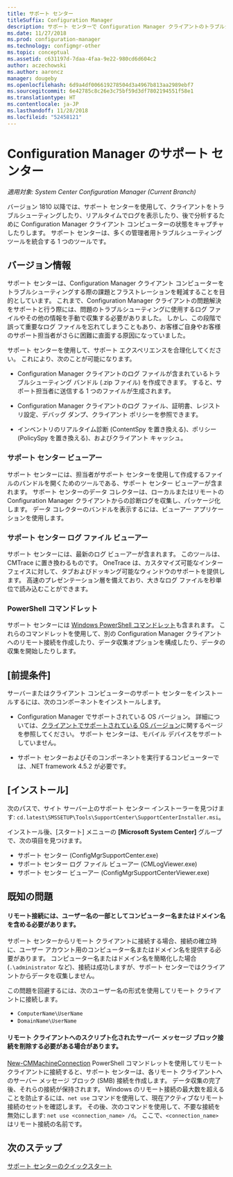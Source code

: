 ```yaml
---
title: サポート センター
titleSuffix: Configuration Manager
description: サポート センターで Configuration Manager クライアントのトラブルシューティングを行います。
ms.date: 11/27/2018
ms.prod: configuration-manager
ms.technology: configmgr-other
ms.topic: conceptual
ms.assetid: c631197d-7daa-4faa-9e22-980cd6d604c2
author: aczechowski
ms.author: aaroncz
manager: dougeby
ms.openlocfilehash: 6d9a4df006619278504d3a4967b813aa2989ebf7
ms.sourcegitcommit: 6e42785c8c26e3c75bf59d3df7802194551f58e1
ms.translationtype: HT
ms.contentlocale: ja-JP
ms.lasthandoff: 11/28/2018
ms.locfileid: "52458121"
---
```

# <a name="support-center-for-configuration-manager"></a>Configuration Manager のサポート センター

*適用対象: System Center Configuration Manager (Current Branch)*

<!--1357489--> バージョン 1810 以降では、サポート センターを使用して、クライアントをトラブルシューティングしたり、リアルタイムでログを表示したり、後で分析するために Configuration Manager クライアント コンピューターの状態をキャプチャしたりします。 サポート センターは、多くの管理者用トラブルシューティング ツールを統合する 1 つのツールです。 



## <a name="about"></a>バージョン情報 

サポート センターは、Configuration Manager クライアント コンピューターをトラブルシューティングする際の課題とフラストレーションを軽減することを目的としています。 これまで、Configuration Manager クライアントの問題解決をサポートと行う際には、問題のトラブルシューティングに使用するログ ファイルやその他の情報を手動で収集する必要がありました。 しかし、この段階で誤って重要なログ ファイルを忘れてしまうこともあり、お客様ご自身やお客様のサポート担当者がさらに困難に直面する原因になっていました。

サポート センターを使用して、サポート エクスペリエンスを合理化してください。 これにより、次のことが可能になります。

 - Configuration Manager クライアントのログ ファイルが含まれているトラブルシューティング バンドル (.zip ファイル) を作成できます。 すると、サポート担当者に送信する 1 つのファイルが生成されます。  

 - Configuration Manager クライアントのログ ファイル、証明書、レジストリ設定、デバッグ ダンプ、クライアント ポリシーを参照できます。  

 - インベントリのリアルタイム診断 (ContentSpy を置き換える)、ポリシー (PolicySpy を置き換える)、およびクライアント キャッシュ。  


### <a name="support-center-viewer"></a>サポート センター ビューアー

サポート センターには、担当者がサポート センターを使用して作成するファイルのバンドルを開くためのツールである、サポート センター ビューアーが含まれます。 サポート センターのデータ コレクターは、ローカルまたはリモートの Configuration Manager クライアントからの診断ログを収集し、パッケージ化します。 データ コレクターのバンドルを表示するには、ビューアー アプリケーションを使用します。


### <a name="support-center-log-file-viewer"></a>サポート センター ログ ファイル ビューアー

サポート センターには、最新のログ ビューアーが含まれます。 このツールは、CMTrace に置き換わるものです。 OneTrace は、カスタマイズ可能なインターフェイスに対して、タブおよびドッキング可能なウィンドウのサポートを提供します。 高速のプレゼンテーション層を備えており、大きなログ ファイルを秒単位で読み込むことができます。


### <a name="powershell-cmdlets"></a>PowerShell コマンドレット

サポート センターには [Windows PowerShell コマンドレット](https://go.microsoft.com/fwlink/?linkid=397830)も含まれます。 これらのコマンドレットを使用して、別の Configuration Manager クライアントへのリモート接続を作成したり、データ収集オプションを構成したり、データの収集を開始したりします。



## <a name="prerequisites"></a>[前提条件]

サーバーまたはクライアント コンピューターのサポート センターをインストールするには、次のコンポーネントをインストールします。

- Configuration Manager でサポートされている OS バージョン。 詳細については、[クライアントでサポートされている OS バージョン](/sccm/core/plan-design/configs/supported-operating-systems-for-clients-and-devices)に関するページを参照してください。 サポート センターは、モバイル デバイスをサポートしていません。  

- サポート センターおよびそのコンポーネントを実行するコンピューターでは、.NET framework 4.5.2 が必要です。  



## <a name="install"></a>[インストール]

次のパスで、サイト サーバー上のサポート センター インストーラーを見つけます: `cd.latest\SMSSETUP\Tools\SupportCenter\SupportCenterInstaller.msi`。

インストール後、[スタート] メニューの **[Microsoft System Center]** グループで、次の項目を見つけます。  
- サポート センター (ConfigMgrSupportCenter.exe)  
- サポート センター ログ ファイル ビューアー (CMLogViewer.exe)  
- サポート センター ビューアー (ConfigMgrSupportCenterViewer.exe)  



## <a name="known-issues"></a>既知の問題 

#### <a name="remote-connections-must-include-computer-name-or-domain-as-part-of-the-user-name"></a>リモート接続には、ユーザー名の一部としてコンピューター名またはドメイン名を含める必要があります。
サポート センターからリモート クライアントに接続する場合、接続の確立時に、ユーザー アカウント用のコンピューター名またはドメイン名を提供する必要があります。 コンピューター名またはドメイン名を簡略化した場合 (`.\administrator` など)、接続は成功しますが、サポート センターではクライアントからデータを収集しません。 

この問題を回避するには、次のユーザー名の形式を使用してリモート クライアントに接続します。 
- `ComputerName\UserName`  
- `DomainName\UserName`  

#### <a name="scripted-server-message-block-connections-to-remote-clients-might-require-removal"></a>リモート クライアントへのスクリプト化されたサーバー メッセージ ブロック接続を削除する必要がある場合があります。
[New-CMMachineConnection](https://go.microsoft.com/fwlink/p/?linkid=390542) PowerShell コマンドレットを使用してリモート クライアントに接続すると、サポート センターは、各リモート クライアントへのサーバー メッセージ ブロック (SMB) 接続を作成します。 データ収集の完了後、それらの接続が保持されます。 Windows のリモート接続の最大数を超えることを防止するには、`net use` コマンドを使用して、現在アクティブなリモート接続のセットを確認します。 その後、次のコマンドを使用して、不要な接続を無効にします: `net use <connection_name> /d`。 
ここで、`<connection_name>` はリモート接続の名前です。



## <a name="next-steps"></a>次のステップ

[サポート センターのクイックスタート](/sccm/core/support/support-center-quickstart)
